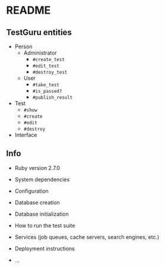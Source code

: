 # README

## TestGuru entities
- Person
  - Administrator
    - `#create_test`
    - `#edit_test`
    - `#destroy_test`
  - User
    - `#take_test`
    - `#is_passed?`
    - `#publish_result`
- Test
  - `#show`
  - `#create`
  - `#edit`
  - `#destroy`
- Interface


## Info
* Ruby version
  2.7.0

* System dependencies

* Configuration

* Database creation

* Database initialization

* How to run the test suite

* Services (job queues, cache servers, search engines, etc.)

* Deployment instructions

* ...

